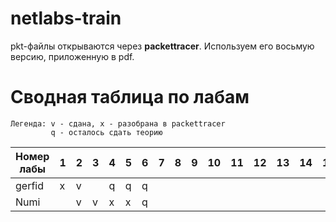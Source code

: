# netlabs-train

pkt-файлы открываются через **packettracer**. Используем его восьмую версию, приложенную в pdf.

# Сводная таблица по лабам

```
Легенда: v - сдана, x - разобрана в packettracer
         q - осталось сдать теорию
```

| Номер лабы | 1   | 2   | 3   | 4   | 5   | 6   | 7   | 8   | 9   | 10  | 11  | 12  | 13  | 14  | 15  |
| ---------- | --- | --- | --- | --- | --- | --- | --- | --- | --- | --- | --- | --- | --- | --- | --- |
| gerfid     | x   | v   |     | q   | q   | q   |     |     |     |     |     |     |     |     |     |
| Numi       |     | v   | v   | x   | x   | q   |     |     |     |     |     |     |     |     |     |
